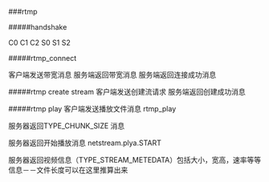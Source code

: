 ###rtmp

#####handshake

C0 C1 C2 S0 S1 S2

#####rtmp_connect

客户端发送带宽消息
服务端返回带宽消息
服务端返回连接成功消息

#####rtmp create  stream
客户端发送创建流请求
服务端返回创建成功消息

#####rtmp play
客户端发送播放文件消息 rtmp_play

服务器返回TYPE_CHUNK_SIZE 消息

服务器返回开始播放消息 netstream.plya.START

服务器返回视频信息（TYPE_STREAM_METEDATA）包括大小，宽高，速率等等信息－－文件长度可以在这里推算出来 
